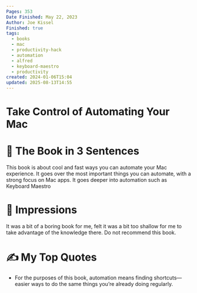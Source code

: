 ```yaml
---
Pages: 353
Date Finished: May 22, 2023
Author: Joe Kissel
Finished: true
tags:
  - books
  - mac
  - productivity-hack
  - automation
  - alfred
  - keyboard-maestro
  - productivity
created: 2024-01-06T15:04
updated: 2025-08-13T14:55
---
```

# Take Control of Automating Your Mac

# 🚀 The Book in 3 Sentences
This book is about cool and fast ways you can automate your Mac experience. It goes over the most important things you can automate, with a strong focus on Mac apps. It goes deeper into automation such as Keyboard Maestro

# 🎨 Impressions
It was a bit of a boring book for me, felt it was a bit too shallow for me to take advantage of the knowledge there. 
Do not recommend this book.

# ✍️ My Top  Quotes

- For the purposes of this book, automation means finding shortcuts—easier ways to do the same things you’re already doing regularly.
 
